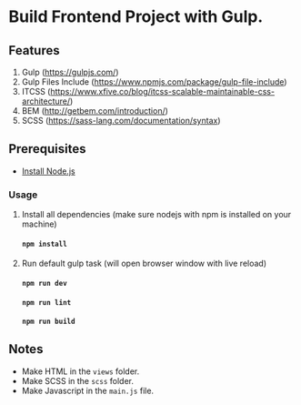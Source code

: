 # Build Frontend Project with Gulp.

## Features
1. Gulp (https://gulpjs.com/)
2. Gulp Files Include (https://www.npmjs.com/package/gulp-file-include)
3. ITCSS (https://www.xfive.co/blog/itcss-scalable-maintainable-css-architecture/)
4. BEM (http://getbem.com/introduction/)
5. SCSS (https://sass-lang.com/documentation/syntax)

## Prerequisites
 - [Install Node.js](https://nodejs.org/)

### Usage

1. Install all dependencies (make sure nodejs with npm is installed on your machine)

    #### `npm install`

2. Run default gulp task (will open browser window with live reload)

    #### `npm run dev`
    #### `npm run lint`
    #### `npm run build`

## Notes
- Make HTML in the `views` folder.
- Make SCSS in the `scss` folder.
- Make Javascript in the `main.js` file.
